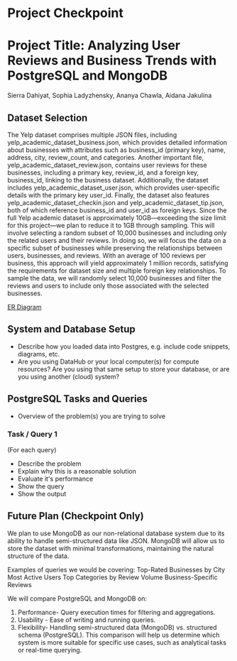 # Project Checkpoint
# Project Title: Analyzing User Reviews and Business Trends with PostgreSQL and MongoDB

Sierra Dahiyat, Sophia Ladyzhensky, Ananya Chawla, Aidana Jakulina

## Dataset Selection

The Yelp dataset comprises multiple JSON files, including yelp_academic_dataset_business.json, which provides detailed information about businesses with attributes such as business_id (primary key), name, address, city, review_count, and categories. Another important file, yelp_academic_dataset_review.json, contains user reviews for these businesses, including a primary key, review_id, and a foreign key, business_id, linking to the business dataset. Additionally, the dataset includes yelp_academic_dataset_user.json, which provides user-specific details with the primary key user_id. Finally, the dataset also features yelp_academic_dataset_checkin.json and yelp_academic_dataset_tip.json, both of which reference business_id and user_id as foreign keys.
Since the full Yelp academic dataset is approximately 10GB—exceeding the size limit for this project—we plan to reduce it to 1GB through sampling. This will involve selecting a random subset of 10,000 businesses and including only the related users and their reviews. In doing so, we will focus the data on a specific subset of businesses while preserving the relationships between users, businesses, and reviews. With an average of 100 reviews per business, this approach will yield approximately 1 million records, satisfying the requirements for dataset size and multiple foreign key relationships.
To sample the data, we will randomly select 10,000 businesses and filter the reviews and users to include only those associated with the selected businesses.

[ER Diagram]([url](https://dbdiagram.io/d/6743c567e9daa85aca8dd775))

## System and Database Setup

* Describe how you loaded data into Postgres, e.g. include code snippets, diagrams, etc.
* Are you using DataHub or your local computer(s) for compute resources? Are you using that same setup to store your database, or are you using another (cloud) system?

## PostgreSQL Tasks and Queries

* Overview of the problem(s) you are trying to solve

### Task / Query 1

(For each query)


* Describe the problem
* Explain why this is a reasonable solution
* Evaluate it's performance
* Show the query
* Show the output

## Future Plan (Checkpoint Only)

We plan to use MongoDB as our non-relational database system due to its ability to handle semi-structured data like JSON. MongoDB will allow us to store the dataset with minimal transformations, maintaining the natural structure of the data.

Examples of queries we would be covering: 
Top-Rated Businesses by City
Most Active Users
Top Categories by Review Volume
Business-Specific Reviews

We will compare PostgreSQL and MongoDB on:

1. Performance- Query execution times for filtering and aggregations.
2. Usability - Ease of writing and running queries.
3. Flexibility- Handling semi-structured data (MongoDB) vs. structured schema (PostgreSQL).
This comparison will help us determine which system is more suitable for specific use cases, such as analytical tasks or real-time querying.
